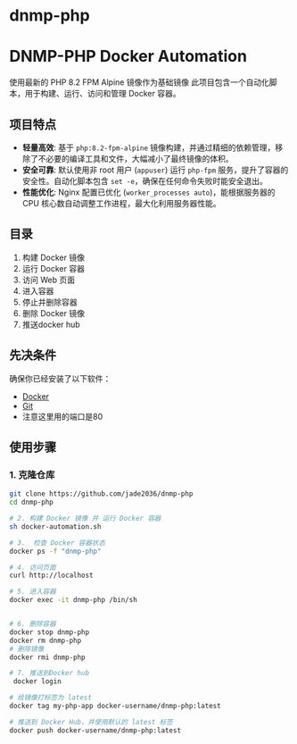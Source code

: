 # dnmp-php

# DNMP-PHP Docker Automation
使用最新的 PHP 8.2 FPM Alpine 镜像作为基础镜像
此项目包含一个自动化脚本，用于构建、运行、访问和管理 Docker 容器。

## 项目特点

*   **轻量高效**: 基于 `php:8.2-fpm-alpine` 镜像构建，并通过精细的依赖管理，移除了不必要的编译工具和文件，大幅减小了最终镜像的体积。
*   **安全可靠**: 默认使用非 root 用户 (`appuser`) 运行 `php-fpm` 服务，提升了容器的安全性。自动化脚本包含 `set -e`，确保在任何命令失败时能安全退出。
*   **性能优化**: Nginx 配置已优化 (`worker_processes auto`)，能根据服务器的 CPU 核心数自动调整工作进程，最大化利用服务器性能。

## 目录

1. 构建 Docker 镜像
2. 运行 Docker 容器
3. 访问 Web 页面
4. 进入容器
5. 停止并删除容器
6. 删除 Docker 镜像
7. 推送docker hub

## 先决条件

确保你已经安装了以下软件：

- [Docker](https://docs.docker.com/get-docker/)
- [Git](https://git-scm.com/)
- 注意这里用的端口是80

## 使用步骤

### 1. 克隆仓库
```sh
git clone https://github.com/jade2036/dnmp-php
cd dnmp-php

# 2. 构建 Docker 镜像 并 运行 Docker 容器
sh docker-automation.sh

# 3.  检查 Docker 容器状态
docker ps -f "dnmp-php"

# 4. 访问页面
curl http://localhost

# 5. 进入容器
docker exec -it dnmp-php /bin/sh


# 6. 删除容器
docker stop dnmp-php
docker rm dnmp-php
# 删除镜像
docker rmi dnmp-php

# 7. 推送到Docker hub
 docker login

# 给镜像打标签为 latest
docker tag my-php-app docker-username/dnmp-php:latest

# 推送到 Docker Hub，并使用默认的 latest 标签
docker push docker-username/dnmp-php:latest


